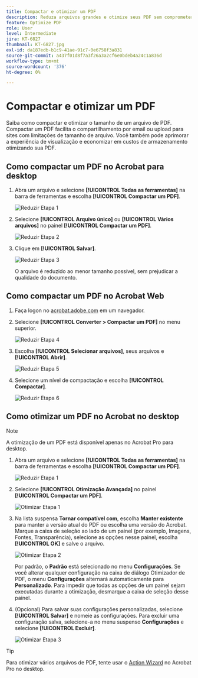 ```yaml
---
title: Compactar e otimizar um PDF
description: Reduza arquivos grandes e otimize seus PDF sem comprometer a qualidade de compartilhamento, publicação ou arquivamento
feature: Optimize PDF
role: User
level: Intermediate
jira: KT-6827
thumbnail: KT-6827.jpg
exl-id: da187edb-b1c9-41ae-91c7-0e6758f3a831
source-git-commit: a437f01d8f7a3f26a3a2cf6e0bdeb4a24c1a836d
workflow-type: tm+mt
source-wordcount: '376'
ht-degree: 0%

---
```


# Compactar e otimizar um PDF

Saiba como compactar e otimizar o tamanho de um arquivo de PDF. Compactar um PDF facilita o compartilhamento por email ou upload para sites com limitações de tamanho de arquivo. Você também pode aprimorar a experiência de visualização e economizar em custos de armazenamento otimizando sua PDF.

## Como compactar um PDF no Acrobat para desktop

1. Abra um arquivo e selecione **[!UICONTROL Todas as ferramentas]** na barra de ferramentas e escolha **[!UICONTROL Compactar um PDF]**.

   ![Reduzir Etapa 1](../assets/Reduce_1.png)

1. Selecione **[!UICONTROL Arquivo único]** ou **[!UICONTROL Vários arquivos]** no painel **[!UICONTROL Compactar um PDF]**.

   ![Reduzir Etapa 2](../assets/Reduce_2.png)

1. Clique em **[!UICONTROL Salvar]**.

   ![Reduzir Etapa 3](../assets/Reduce_3.png)

   O arquivo é reduzido ao menor tamanho possível, sem prejudicar a qualidade do documento.


## Como compactar um PDF no Acrobat Web

1. Faça logon no [acrobat.adobe.com](https://acrobat.adobe.com/) em um navegador.

1. Selecione **[!UICONTROL Converter > Compactar um PDF]** no menu superior.

   ![Reduzir Etapa 4](../assets/Reduce_4.png)

1. Escolha **[!UICONTROL Selecionar arquivos]**, seus arquivos e **[!UICONTROL Abrir]**.

   ![Reduzir Etapa 5](../assets/Reduce_5.png)

1. Selecione um nível de compactação e escolha **[!UICONTROL Compactar]**.

   ![Reduzir Etapa 6](../assets/Reduce_6.png)

## Como otimizar um PDF no Acrobat no desktop

>[!NOTE]
>
>A otimização de um PDF está disponível apenas no Acrobat Pro para desktop.

1. Abra um arquivo e selecione **[!UICONTROL Todas as ferramentas]** na barra de ferramentas e escolha **[!UICONTROL Compactar um PDF]**.

   ![Reduzir Etapa 1](../assets/Reduce_1.png)

1. Selecione **[!UICONTROL Otimização Avançada]** no painel **[!UICONTROL Compactar um PDF]**.

   ![Otimizar Etapa 1](../assets/Optimize_1.png)

1. Na lista suspensa **Tornar compatível com**, escolha **Manter existente** para manter a versão atual do PDF ou escolha uma versão do Acrobat. Marque a caixa de seleção ao lado de um painel (por exemplo, Imagens, Fontes, Transparência), selecione as opções nesse painel, escolha **[!UICONTROL OK]** e salve o arquivo.

   ![Otimizar Etapa 2](../assets/Optimize_2.png)

   Por padrão, o **Padrão** está selecionado no menu **Configurações**. Se você alterar qualquer configuração na caixa de diálogo Otimizador de PDF, o menu **Configurações** alternará automaticamente para **Personalizado**. Para impedir que todas as opções de um painel sejam executadas durante a otimização, desmarque a caixa de seleção desse painel.

1. (Opcional) Para salvar suas configurações personalizadas, selecione **[!UICONTROL Salvar]** e nomeie as configurações. Para excluir uma configuração salva, selecione-a no menu suspenso **Configurações** e selecione **[!UICONTROL Excluir]**.

   ![Otimizar Etapa 3](../assets/Optimize_3.png)

>[!TIP]
>
>Para otimizar vários arquivos de PDF, tente usar o [Action Wizard](../advanced-tasks/action.md) no Acrobat Pro no desktop.